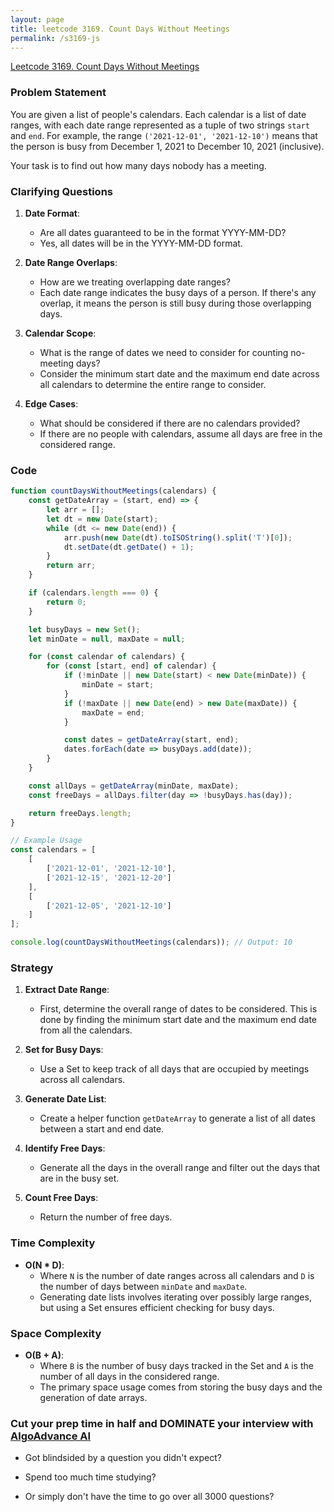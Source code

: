 ```yaml
---
layout: page
title: leetcode 3169. Count Days Without Meetings
permalink: /s3169-js
---
```

[Leetcode 3169. Count Days Without Meetings](https://algoadvance.github.io/algoadvance/l3169)
### Problem Statement

You are given a list of people's calendars. Each calendar is a list of date ranges, with each date range represented as a tuple of two strings `start` and `end`. For example, the range `('2021-12-01', '2021-12-10')` means that the person is busy from December 1, 2021 to December 10, 2021 (inclusive).

Your task is to find out how many days nobody has a meeting.

### Clarifying Questions

1. **Date Format**: 
   - Are all dates guaranteed to be in the format YYYY-MM-DD?
   - Yes, all dates will be in the YYYY-MM-DD format.

2. **Date Range Overlaps**: 
   - How are we treating overlapping date ranges?
   - Each date range indicates the busy days of a person. If there's any overlap, it means the person is still busy during those overlapping days.

3. **Calendar Scope**:
   - What is the range of dates we need to consider for counting no-meeting days?
   - Consider the minimum start date and the maximum end date across all calendars to determine the entire range to consider.

4. **Edge Cases**: 
   - What should be considered if there are no calendars provided?
   - If there are no people with calendars, assume all days are free in the considered range.

### Code

```javascript
function countDaysWithoutMeetings(calendars) {
    const getDateArray = (start, end) => {
        let arr = [];
        let dt = new Date(start);
        while (dt <= new Date(end)) {
            arr.push(new Date(dt).toISOString().split('T')[0]);
            dt.setDate(dt.getDate() + 1);
        }
        return arr;
    }

    if (calendars.length === 0) {
        return 0;
    }

    let busyDays = new Set();
    let minDate = null, maxDate = null;

    for (const calendar of calendars) {
        for (const [start, end] of calendar) {
            if (!minDate || new Date(start) < new Date(minDate)) {
                minDate = start;
            }
            if (!maxDate || new Date(end) > new Date(maxDate)) {
                maxDate = end;
            }

            const dates = getDateArray(start, end);
            dates.forEach(date => busyDays.add(date));
        }
    }

    const allDays = getDateArray(minDate, maxDate);
    const freeDays = allDays.filter(day => !busyDays.has(day));

    return freeDays.length;
}

// Example Usage
const calendars = [
    [
        ['2021-12-01', '2021-12-10'],
        ['2021-12-15', '2021-12-20']
    ],
    [
        ['2021-12-05', '2021-12-10']
    ]
];

console.log(countDaysWithoutMeetings(calendars)); // Output: 10
```

### Strategy

1. **Extract Date Range**: 
   - First, determine the overall range of dates to be considered. This is done by finding the minimum start date and the maximum end date from all the calendars.

2. **Set for Busy Days**: 
   - Use a Set to keep track of all days that are occupied by meetings across all calendars.

3. **Generate Date List**:
   - Create a helper function `getDateArray` to generate a list of all dates between a start and end date.

4. **Identify Free Days**:
   - Generate all the days in the overall range and filter out the days that are in the busy set.

5. **Count Free Days**:
   - Return the number of free days.

### Time Complexity

- **O(N * D)**: 
  - Where `N` is the number of date ranges across all calendars and `D` is the number of days between `minDate` and `maxDate`. 
  - Generating date lists involves iterating over possibly large ranges, but using a Set ensures efficient checking for busy days.

### Space Complexity

- **O(B + A)**: 
  - Where `B` is the number of busy days tracked in the Set and `A` is the number of all days in the considered range.
  - The primary space usage comes from storing the busy days and the generation of date arrays.


### Cut your prep time in half and DOMINATE your interview with [AlgoAdvance AI](https://algoAdvance.com)

- Got blindsided by a question you didn't expect?

- Spend too much time studying?

- Or simply don't have the time to go over all 3000 questions?

